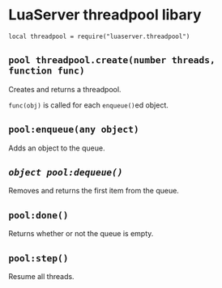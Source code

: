# LuaServer threadpool libary

`local threadpool = require("luaserver.threadpool")`

## `pool threadpool.create(number threads, function func)`

Creates and returns a threadpool.

`func(obj)` is called for each `enqueue()`ed object.

## `pool:enqueue(any object)`

Adds an object to the queue.

## *`object pool:dequeue()`*

Removes and returns the first item from the queue.

## `pool:done()`

Returns whether or not the queue is empty.

## `pool:step()`

Resume all threads.

